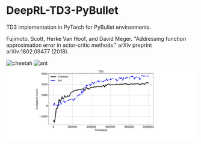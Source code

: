 # DeepRL-TD3-PyBullet
 TD3 implementation in PyTorch for PyBullet environments.

Fujimoto, Scott, Herke Van Hoof, and David Meger. "Addressing function approximation error in actor-critic methods." arXiv preprint arXiv:1802.09477 (2018).

![cheetah](./results/cheetah_training.gif)
![ant](./results/ant_trained.gif)
![score](./results/eval_score.png)


